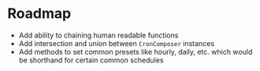 # Roadmap

- Add ability to chaining human readable functions
- Add intersection and union between `CronComposer` instances
- Add methods to set common presets like hourly, daily, etc. which would be shorthand for certain common schedules
